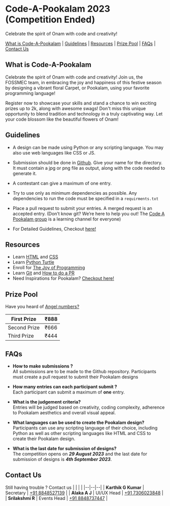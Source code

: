 # Code-A-Pookalam 2023 (Competition Ended)
Celebrate the spirit of Onam with code and creativity! 

[What is Code-A-Pookalam](#what-is-code-a-pookalam) | [Guidelines](#guidelines) | [Resources](#resources) | [Prize Pool](#prize-pool) | [FAQs](#faqs) | [Contact Us](#contact-us)

## What is Code-A-Pookalam
Celebrate the spirit of Onam with code and creativity! Join us, the FOSSMEC team, in embracing the joy and happiness of this festive season by designing a vibrant floral Carpet, or Pookalam, using your favorite programming language!

Register now to showcase your skills and stand a chance to win exciting prizes up to 2k, along with awesome swags! Don't miss this unique opportunity to blend tradition and technology in a truly captivating way. Let your code blossom like the beautiful flowers of Onam!

## Guidelines
- A design can be made using Python or any scripting language. You may also use web languages like CSS or JS.

- Submission should be done in [Github](https://github.com/FossMec/Code-A-Pookalam23). Give your name for the directory. It must contain a jpg or png file as output, along with the code needed to generate it.

- A contestant can give a maximum of one entry.

- Try to use only as minimum dependencies as possible. Any dependencies to run the code must be specified in a ```requirments.txt```

- Place a pull request to submit your entries. A merged request is an accepted entry. (Don’t know git? We’re here to help you out! The [Code A Pookalam group](https://t.me/+_P9NMbWQhhRkNTU9) is a learning channel for everyone)

- For Detailed Guidelines, Checkout [here!](https://docs.google.com/document/d/16bRP7FXh7AOdZtVxUcmNj89r1Xs5Zy-GA9_rlnKo2cc/edit#heading=h.x5mzxkfkmu4r)

## Resources
- Learn [HTML](https://www.w3schools.com/html/) and [CSS](https://www.w3schools.com/css/) 
- Learn [Python Turtle](https://docs.python.org/3/library/turtle.html)
- Enroll for [The Joy of Programming](https://docs.python.org/3/library/turtle.html)
- Learn [Git](https://github.com/FossMec/Learning-Resources#git) and [How to do a PR](https://github.com/FossMec/Practice-Git)
- Need Inspirations for Pookalam? [Checkout here!](https://drive.google.com/drive/folders/1U3CbaN-LTtsRf0fDu-jRlSk7NISEwqdG?usp=sharing)
## Prize Pool
Have you heard of [Angel numbers?](https://www.wellandgood.com/what-are-angel-numbers/)

| First Prize     |   ₹888 |
|--|--|
| Second Prize    |   ₹666 |
| Third Prize     |   ₹444 |

## FAQs

- **How to make submissions ?**\
All submissions are to be made to the Github repository. Participants must create a pull request to submit their Pookalam designs

- **How many entries can each participant submit ?**\
Each participant can submit a maximum of **one** entry.

- **What is the judgement criteria?**\
Entries will be judged based on creativity, coding complexity, adherence to Pookalam aesthetics and overall visual appeal.

- **What languages can be used to create the Pookalam design?**\
Participants can use any scripting language of their choice, including Python as well as other scripting languages like HTML and CSS to create their Pookalam design.

- **What is the last date for submission of designs?**\
The competition opens on ***29 August 2023*** and the last date for submission of designs is ***4th September 2023***.
## Contact Us
Still having trouble ? Contact us
| | | |
|--|--|--|
| **Karthik G Kumar** | Secretary  | [+91 8848527139](tel:918848527139) |
| **Alaka A J** | UI/UX Head  | [+91 7306023848](tel:917306023848) |
| **Srilakshmi R** | Events Head  | [+91 8848737447](tel:918848737447) |
